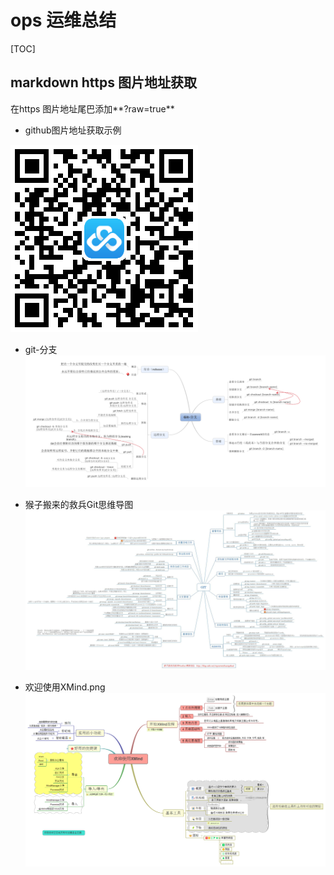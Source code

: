 # ops 运维总结

[TOC]

## markdown https 图片地址获取
在https 图片地址尾巴添加**?raw=true**

- github图片地址获取示例

![app](https://github.com/kmforce888/ops/blob/master/images/app_zy.png?raw=true)

- git-分支
![git分支](https://github.com/kmforce888/ops/blob/master/images/Git-%E5%88%86%E6%94%AF.png?raw=true)

- 猴子搬来的救兵Git思维导图
![猴子搬来的救兵Git思维导图](https://github.com/kmforce888/ops/blob/master/images/%E7%8C%B4%E5%AD%90%E6%90%AC%E6%9D%A5%E7%9A%84%E6%95%91%E5%85%B5Git%E6%80%9D%E7%BB%B4%E5%AF%BC%E5%9B%BE.jpg?raw=true)

- 欢迎使用XMind.png
![欢迎使用XMind.png](https://github.com/kmforce888/ops/blob/master/images/%E6%AC%A2%E8%BF%8E%E4%BD%BF%E7%94%A8XMind.png?raw=true)
